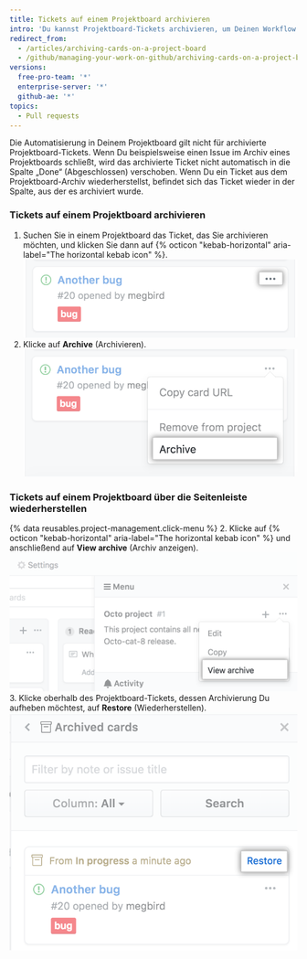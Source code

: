 ```yaml
---
title: Tickets auf einem Projektboard archivieren
intro: 'Du kannst Projektboard-Tickets archivieren, um Deinen Workflow übersichtlich zu halten, ohne die Verlaufsinformationen eines Projekts zu verlieren.'
redirect_from:
  - /articles/archiving-cards-on-a-project-board
  - /github/managing-your-work-on-github/archiving-cards-on-a-project-board
versions:
  free-pro-team: '*'
  enterprise-server: '*'
  github-ae: '*'
topics:
  - Pull requests
---
```

Die Automatisierung in Deinem Projektboard gilt nicht für archivierte Projektboard-Tickets. Wenn Du beispielsweise einen Issue im Archiv eines Projektboards schließt, wird das archivierte Ticket nicht automatisch in die Spalte „Done“ (Abgeschlossen) verschoben. Wenn Du ein Ticket aus dem Projektboard-Archiv wiederherstellst, befindet sich das Ticket wieder in der Spalte, aus der es archiviert wurde.

### Tickets auf einem Projektboard archivieren

1. Suchen Sie in einem Projektboard das Ticket, das Sie archivieren möchten, und klicken Sie dann auf {% octicon "kebab-horizontal" aria-label="The horizontal kebab icon" %}. ![Liste der Optionen für das Bearbeiten eines Projektboard-Tickets](/assets/images/help/projects/select-archiving-options-project-board-card.png)
2. Klicke auf **Archive** (Archivieren). ![Option zum Archivieren aus Menü auswählen](/assets/images/help/projects/archive-project-board-card.png)

### Tickets auf einem Projektboard über die Seitenleiste wiederherstellen

{% data reusables.project-management.click-menu %}
2. Klicke auf {% octicon "kebab-horizontal" aria-label="The horizontal kebab icon" %} und anschließend auf **View archive** (Archiv anzeigen). ![Option zum Anzeigen des Archivs aus Menü auswählen](/assets/images/help/projects/select-view-archive-option-project-board-card.png)
3. Klicke oberhalb des Projektboard-Tickets, dessen Archivierung Du aufheben möchtest, auf **Restore** (Wiederherstellen). ![Wiederherstellung des Projektboard-Tickets auswählen](/assets/images/help/projects/restore-card.png)
